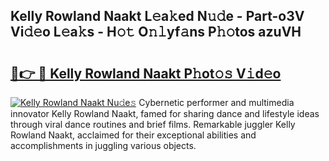 ## Kelly Rowland Naakt L𝚎a𝚔ed N𝚞𝚍e - Part-o3V Vi𝚍𝚎o L𝚎a𝚔s - H𝚘𝚝 O𝚗𝚕yf𝚊ns P𝚑𝚘tos azuVH

# <h2><a href="http://kfe4ce.oniu.top/?m=Kelly+Rowland+Naakt">🔗👉 🔴 Kelly Rowland Naakt P𝚑ot𝚘𝚜 V𝚒d𝚎o</a></h2>

[![Kelly Rowland Naakt Nu𝚍e𝚜](https://i.imgur.com/0qMVB7G.gif)](http://kfe4ce.oniu.top/?m=Kelly+Rowland+Naakt)
Cybernetic performer and multimedia innovator Kelly Rowland Naakt, famed for sharing dance and lifestyle ideas through viral dance routines and brief films. Remarkable juggler Kelly Rowland Naakt, acclaimed for their exceptional abilities and accomplishments in juggling various objects.  
